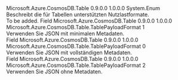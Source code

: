 <Type Name="TablePayloadFormat" FullName="Microsoft.Azure.CosmosDB.Table.TablePayloadFormat">
  <TypeSignature Language="C#" Value="public enum TablePayloadFormat" />
  <TypeSignature Language="ILAsm" Value=".class public auto ansi sealed TablePayloadFormat extends System.Enum" />
  <TypeSignature Language="DocId" Value="T:Microsoft.Azure.CosmosDB.Table.TablePayloadFormat" />
  <TypeSignature Language="VB.NET" Value="Public Enum TablePayloadFormat" />
  <TypeSignature Language="F#" Value="type TablePayloadFormat = " />
  <AssemblyInfo>
    <AssemblyName>Microsoft.Azure.CosmosDB.Table</AssemblyName>
    <AssemblyVersion>0.9.0.0</AssemblyVersion>
    <AssemblyVersion>1.0.0.0</AssemblyVersion>
  </AssemblyInfo>
  <Base>
    <BaseTypeName>System.Enum</BaseTypeName>
  </Base>
  <Docs>
    <summary>
            Beschreibt die für Tabellen unterstützten Nutzlastformate.
            </summary>
    <remarks>To be added.</remarks>
  </Docs>
  <Members>
    <Member MemberName="Json">
      <MemberSignature Language="C#" Value="Json" />
      <MemberSignature Language="ILAsm" Value=".field public static literal valuetype Microsoft.Azure.CosmosDB.Table.TablePayloadFormat Json = int32(1)" />
      <MemberSignature Language="DocId" Value="F:Microsoft.Azure.CosmosDB.Table.TablePayloadFormat.Json" />
      <MemberSignature Language="VB.NET" Value="Json" />
      <MemberSignature Language="F#" Value="Json = 1" Usage="Microsoft.Azure.CosmosDB.Table.TablePayloadFormat.Json" />
      <MemberType>Field</MemberType>
      <AssemblyInfo>
        <AssemblyName>Microsoft.Azure.CosmosDB.Table</AssemblyName>
        <AssemblyVersion>0.9.0.0</AssemblyVersion>
        <AssemblyVersion>1.0.0.0</AssemblyVersion>
      </AssemblyInfo>
      <ReturnValue>
        <ReturnType>Microsoft.Azure.CosmosDB.Table.TablePayloadFormat</ReturnType>
      </ReturnValue>
      <MemberValue>1</MemberValue>
      <Docs>
        <summary>
            Verwenden Sie JSON mit minimalen Metadaten.
            </summary>
      </Docs>
    </Member>
    <Member MemberName="JsonFullMetadata">
      <MemberSignature Language="C#" Value="JsonFullMetadata" />
      <MemberSignature Language="ILAsm" Value=".field public static literal valuetype Microsoft.Azure.CosmosDB.Table.TablePayloadFormat JsonFullMetadata = int32(0)" />
      <MemberSignature Language="DocId" Value="F:Microsoft.Azure.CosmosDB.Table.TablePayloadFormat.JsonFullMetadata" />
      <MemberSignature Language="VB.NET" Value="JsonFullMetadata" />
      <MemberSignature Language="F#" Value="JsonFullMetadata = 0" Usage="Microsoft.Azure.CosmosDB.Table.TablePayloadFormat.JsonFullMetadata" />
      <MemberType>Field</MemberType>
      <AssemblyInfo>
        <AssemblyName>Microsoft.Azure.CosmosDB.Table</AssemblyName>
        <AssemblyVersion>0.9.0.0</AssemblyVersion>
        <AssemblyVersion>1.0.0.0</AssemblyVersion>
      </AssemblyInfo>
      <ReturnValue>
        <ReturnType>Microsoft.Azure.CosmosDB.Table.TablePayloadFormat</ReturnType>
      </ReturnValue>
      <MemberValue>0</MemberValue>
      <Docs>
        <summary>
            Verwenden Sie JSON mit vollständigen Metadaten.
            </summary>
      </Docs>
    </Member>
    <Member MemberName="JsonNoMetadata">
      <MemberSignature Language="C#" Value="JsonNoMetadata" />
      <MemberSignature Language="ILAsm" Value=".field public static literal valuetype Microsoft.Azure.CosmosDB.Table.TablePayloadFormat JsonNoMetadata = int32(2)" />
      <MemberSignature Language="DocId" Value="F:Microsoft.Azure.CosmosDB.Table.TablePayloadFormat.JsonNoMetadata" />
      <MemberSignature Language="VB.NET" Value="JsonNoMetadata" />
      <MemberSignature Language="F#" Value="JsonNoMetadata = 2" Usage="Microsoft.Azure.CosmosDB.Table.TablePayloadFormat.JsonNoMetadata" />
      <MemberType>Field</MemberType>
      <AssemblyInfo>
        <AssemblyName>Microsoft.Azure.CosmosDB.Table</AssemblyName>
        <AssemblyVersion>0.9.0.0</AssemblyVersion>
        <AssemblyVersion>1.0.0.0</AssemblyVersion>
      </AssemblyInfo>
      <ReturnValue>
        <ReturnType>Microsoft.Azure.CosmosDB.Table.TablePayloadFormat</ReturnType>
      </ReturnValue>
      <MemberValue>2</MemberValue>
      <Docs>
        <summary>
            Verwenden Sie JSON ohne Metadaten.
            </summary>
      </Docs>
    </Member>
  </Members>
</Type>